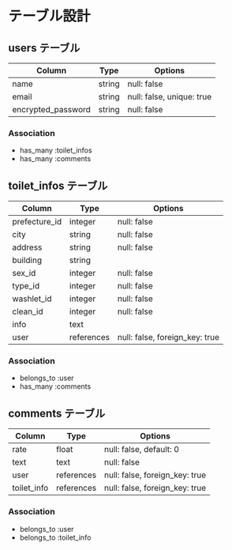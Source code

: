 # テーブル設計

## users テーブル

| Column             | Type    | Options                   |
| ------------------ | ------- | ------------------------- |
| name               | string  | null: false               |
| email              | string  | null: false, unique: true |
| encrypted_password | string  | null: false               |

### Association
- has_many :toilet_infos
- has_many :comments


## toilet_infos テーブル

| Column        | Type       | Options                        |
| ------------- | ---------- | ------------------------------ |
| prefecture_id | integer    | null: false                    |
| city          | string     | null: false                    |
| address       | string     | null: false                    |
| building      | string     |                                |
| sex_id        | integer    | null: false                    |
| type_id       | integer    | null: false                    |
| washlet_id    | integer    | null: false                    |
| clean_id      | integer    | null: false                    |
| info          | text       |                                |
| user          | references | null: false, foreign_key: true |

### Association
- belongs_to :user
- has_many :comments


## comments テーブル

| Column      | Type       | Options                        |
| ----------- | ---------- | ------------------------------ |
| rate        | float      | null: false, default: 0        |
| text        | text       | null: false                    |
| user        | references | null: false, foreign_key: true |
| toilet_info | references | null: false, foreign_key: true |

### Association
- belongs_to :user
- belongs_to :toilet_info